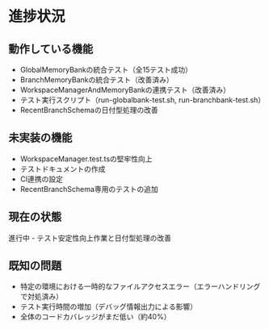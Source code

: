 # 進捗状況

## 動作している機能

- GlobalMemoryBankの統合テスト（全15テスト成功）
- BranchMemoryBankの統合テスト（改善済み）
- WorkspaceManagerAndMemoryBankの連携テスト（改善済み）
- テスト実行スクリプト（run-globalbank-test.sh, run-branchbank-test.sh）
- RecentBranchSchemaの日付型処理の改善
## 未実装の機能

- WorkspaceManager.test.tsの堅牢性向上
- テストドキュメントの作成
- CI連携の設定
- RecentBranchSchema専用のテストの追加
## 現在の状態

進行中 - テスト安定性向上作業と日付型処理の改善
## 既知の問題

- 特定の環境における一時的なファイルアクセスエラー（エラーハンドリングで対処済み）
- テスト実行時間の増加（デバッグ情報出力による影響）
- 全体のコードカバレッジがまだ低い（約40%）
